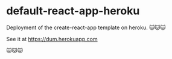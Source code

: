 # default-react-app-heroku
Deployment of the create-react-app template on heroku.
🐱🐱🐱

See it at https://dum.herokuapp.com

🐱🐱🐱
